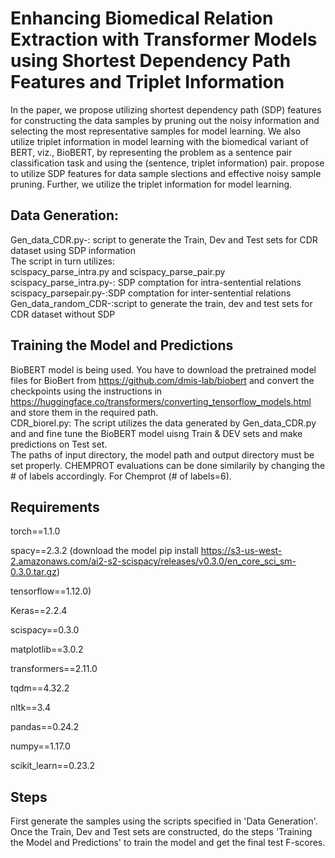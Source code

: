 # Enhancing Biomedical Relation Extraction with Transformer Models using Shortest Dependency Path Features and Triplet Information

In the paper, we propose utilizing shortest dependency path (SDP) features for constructing the data samples by pruning out the noisy information and selecting the most representative samples for model learning. We also utilize triplet information in model learning with the biomedical variant of BERT, viz., BioBERT, by representing the problem as a sentence pair classification task and using the (sentence, triplet information) pair. propose to utilize SDP features for data sample slections and effective noisy sample pruning. Further, we utilize the triplet information for model learning.

## Data Generation: 
Gen_data_CDR.py-: script to generate the Train, Dev and Test sets for CDR dataset using SDP information  
The script in turn utilizes:  
scispacy_parse_intra.py and scispacy_parse_pair.py  
scispacy_parse_intra.py-: SDP comptation for intra-sentential relations  
scispacy_parsepair.py-:SDP comptation for inter-sentential relations  
Gen_data_random_CDR-:script to generate the train, dev and test sets for CDR dataset without SDP  

## Training the Model and Predictions
BioBERT model is being used. You have to download the pretrained model files for BioBert from https://github.com/dmis-lab/biobert and convert the checkpoints using the instructions in https://huggingface.co/transformers/converting_tensorflow_models.html and store them in the required path.  
CDR_biorel.py: The script utilizes the data generated by Gen_data_CDR.py and and fine tune the BioBERT model uisng Train & DEV sets and make predictions on Test set.  
The paths of input directory, the model path and output directory must be set properly. CHEMPROT evaluations can be done similarily by changing the # of labels  accordingly. For Chemprot (#  of labels=6).   


## Requirements
torch==1.1.0

spacy==2.3.2 (download the model pip install https://s3-us-west-2.amazonaws.com/ai2-s2-scispacy/releases/v0.3.0/en_core_sci_sm-0.3.0.tar.gz)

tensorflow==1.12.0)

Keras==2.2.4

scispacy==0.3.0

matplotlib==3.0.2

transformers==2.11.0

tqdm==4.32.2

nltk==3.4

pandas==0.24.2

numpy==1.17.0

scikit_learn==0.23.2

## Steps

First generate the samples using the scripts specified in 'Data Generation'. Once the Train, Dev and Test sets are constructed, do the steps 'Training the Model and Predictions' to train the model and get the final test F-scores. 
